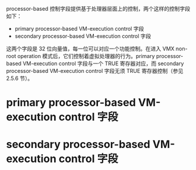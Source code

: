 

processor-based 控制字段提供基于处理器层面上的控制，两个这样的控制字段如下：

* primary processor-based VM-execution control 字段
* secondary processor-based VM-execution control 字段

这两个字段是 32 位向量值，每一位可以对应一个功能控制。在进入 VMX non-root  operation 模式后，它们控制着虚拟处理器的行为。primary processor-based VM-execution  control 字段与一个 TRUE 寄存器对应，而 secondary processor-based VM-execution control 字段无须 TRUE 寄存器控制（参见 2.5.6 节）。

# primary processor-based VM-execution control 字段



# secondary processor-based VM-execution control 字段



